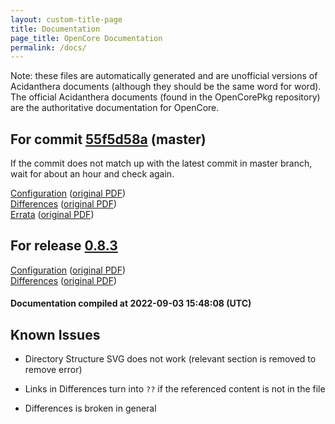 ```yaml
---
layout: custom-title-page
title: Documentation
page_title: OpenCore Documentation
permalink: /docs/
---
```

Note: these files are automatically generated and are unofficial versions of Acidanthera documents (although they should be the same word for word). The official Acidanthera documents (found in the OpenCorePkg repository) are the authoritative documentation for OpenCore.

## For commit [55f5d58a](https://github.com/acidanthera/OpenCorePkg/tree/55f5d58a7414b32f50ba80b2d5dae6a1658d1792) (master)

If the commit does not match up with the latest commit in master branch, wait for about an hour and check again.

[Configuration](latest/Configuration.html) ([original PDF](https://github.com/acidanthera/OpenCorePkg/blob/55f5d58a7414b32f50ba80b2d5dae6a1658d1792/Docs/Configuration.pdf))
<br>
[Differences](latest/Differences.html) ([original PDF](https://github.com/acidanthera/OpenCorePkg/blob/55f5d58a7414b32f50ba80b2d5dae6a1658d1792/Docs/Differences/Differences.pdf))
<br>
[Errata](latest/Errata.html) ([original PDF](https://github.com/acidanthera/OpenCorePkg/blob/55f5d58a7414b32f50ba80b2d5dae6a1658d1792/Docs/Errata/Errata.pdf))

## For release [0.8.3](https://github.com/acidanthera/OpenCorePkg/tree/0.8.3)

[Configuration](release/Configuration.html) ([original PDF](https://github.com/acidanthera/OpenCorePkg/blob/0.8.3/Docs/Configuration.pdf))
<br>
[Differences](release/Differences.html) ([original PDF](https://github.com/acidanthera/OpenCorePkg/blob/0.8.3/Docs/Differences/Differences.pdf))

#### Documentation compiled at 2022-09-03 15:48:08 (UTC)

## Known Issues

* Directory Structure SVG does not work (relevant section is removed to remove error)

* Links in Differences turn into `??` if the referenced content is not in the file

* Differences is broken in general

